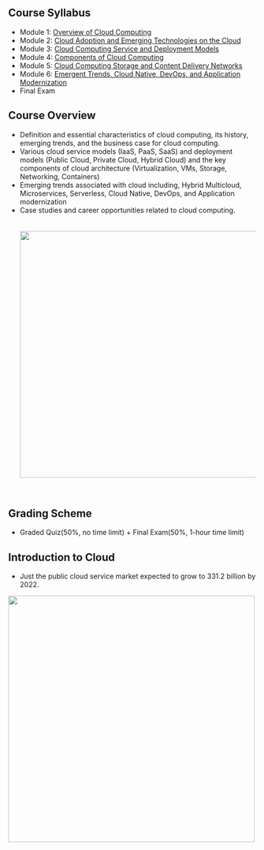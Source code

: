 
## Course Syllabus
- Module 1: [Overview of Cloud Computing](./1_Overview)
- Module 2: [Cloud Adoption and Emerging Technologies on the Cloud](./2_Cloud_Adoption_and_Emerging_Technologies)
- Module 3: [Cloud Computing Service and Deployment Models](./3_Service_and_Deployment_Models)
- Module 4: [Components of Cloud Computing](./4_Components)
- Module 5: [Cloud Computing Storage and Content Delivery Networks](./5_Storage_and_Content_Delivery_Networks)
- Module 6: [Emergent Trends, Cloud Native, DevOps, and Application Modernization](./6_Emergent_Trends)
- Final Exam

## Course Overview
- Definition and essential characteristics of cloud computing, its history, emerging trends, and the business case for cloud computing. 
- Various cloud service models (IaaS, PaaS, SaaS) and deployment models (Public Cloud, Private Cloud, Hybrid Cloud) and the key components of cloud architecture (Virtualization, VMs, Storage, Networking, Containers)
- Emerging trends associated with cloud including, Hybrid Multicloud, Microservices, Serverless, Cloud Native, DevOps, and Application modernization
-  Case studies and career opportunities related to cloud computing.
　　　<p><img src="https://user-images.githubusercontent.com/60066472/85094827-b39cf500-b22a-11ea-924f-47b42bb6689a.PNG" width="500"></p>
<br>

## Grading Scheme
- Graded Quiz(50%, no time limit) + Final Exam(50%, 1-hour time limit)


## Introduction to Cloud
- Just the public cloud service market expected to grow to 331.2 billion by 2022.
<p><img src="https://user-images.githubusercontent.com/60066472/85094821-b0a20480-b22a-11ea-944b-59c739bb7a04.PNG" width="500"></p>
<br>
